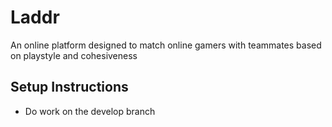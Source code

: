 # Laddr
An online platform designed to match online gamers with teammates based on playstyle and cohesiveness
## Setup Instructions
- Do work on the develop branch
